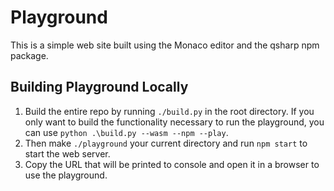 # Playground

This is a simple web site built using the Monaco editor and the qsharp npm package.

## Building Playground Locally

1. Build the entire repo by running `./build.py` in the root directory.
If you only want to build the functionality necessary to run the playground, you can use `python .\build.py --wasm --npm --play`.
2. Then make `./playground` your current directory and run `npm start` to start the web server.
3. Copy the URL that will be printed to console and open it in a browser to use the playground.
